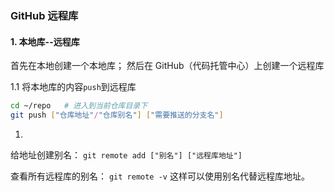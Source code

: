 ### GitHub 远程库

#### 1. 本地库--远程库

首先在本地创建一个本地库；
然后在 GitHub（代码托管中心）上创建一个远程库

1.1 将本地库的内容`push`到远程库

```bash
cd ~/repo   # 进入到当前仓库目录下
git push ["仓库地址"/"仓库别名"] ["需要推送的分支名"]
```

1.

给地址创建别名：
`git remote add ["别名"] ["远程库地址"]`

查看所有远程库的别名：
`git remote -v`
这样可以使用别名代替远程库地址。
